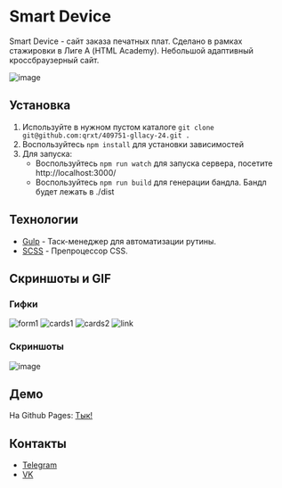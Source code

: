 # Smart Device

Smart Device - сайт заказа печатных плат. Сделано в рамках стажировки в Лиге А (HTML Academy). Небольшой адаптивный кроссбраузерный сайт.

![image](https://user-images.githubusercontent.com/46269438/99878951-194a3e80-2c1a-11eb-90bc-26e6821d4d39.png)

## Установка
1. Используйте в нужном пустом каталоге `git clone git@github.com:qrxt/409751-gllacy-24.git .`
2. Воспользуйтесь `npm install` для установки зависимостей
3. Для запуска:
    * Воспользуйтесь `npm run watch` для запуска сервера, посетите http://localhost:3000/
    * Воспользуйтесь `npm run build` для генерации бандла. Бандл будет лежать в ./dist

## Технологии
- [Gulp](https://gulpjs.com/) - Таск-менеджер для автоматизации рутины.
- [SCSS](https://sass-scss.ru/) - Препроцессор CSS.

## Скриншоты и GIF

### Гифки
![form1](https://user-images.githubusercontent.com/46269438/99878961-26ffc400-2c1a-11eb-9582-12c10ec4256e.gif)
![cards1](https://user-images.githubusercontent.com/46269438/99879011-8231b680-2c1a-11eb-9a44-53471d00736c.gif)
![cards2](https://user-images.githubusercontent.com/46269438/99879012-8362e380-2c1a-11eb-9dc3-41968bdf1709.gif)
![link](https://user-images.githubusercontent.com/46269438/99879013-8362e380-2c1a-11eb-8830-15adfd8dadd9.gif)

### Скриншоты
![image](https://user-images.githubusercontent.com/46269438/99879027-9fff1b80-2c1a-11eb-8cda-4b29a2f18dde.png)

## Демо
На Github Pages: [Тык!](https://qrxt.github.io/smart-device/build/)

## Контакты
- [Telegram](https://telegram.me/qrxt357)
- [VK](https://vk.com/id106399922)
